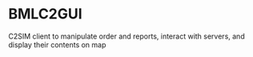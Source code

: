 # BMLC2GUI
C2SIM client to manipulate order and reports, interact with servers, and display their contents on map
